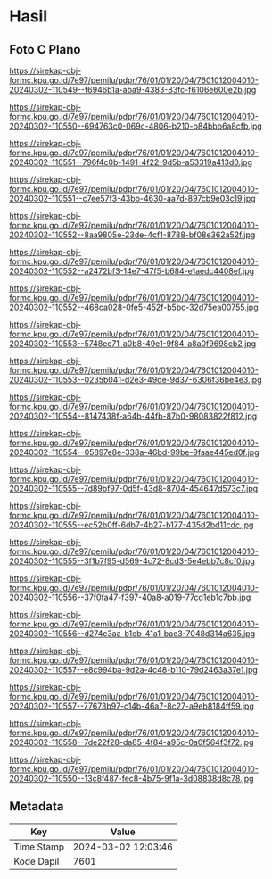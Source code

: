 # Hasil

## Foto C Plano

https://sirekap-obj-formc.kpu.go.id/7e97/pemilu/pdpr/76/01/01/20/04/7601012004010-20240302-110549--f6946b1a-aba9-4383-83fc-f6106e600e2b.jpg

https://sirekap-obj-formc.kpu.go.id/7e97/pemilu/pdpr/76/01/01/20/04/7601012004010-20240302-110550--694763c0-069c-4806-b210-b84bbb6a8cfb.jpg

https://sirekap-obj-formc.kpu.go.id/7e97/pemilu/pdpr/76/01/01/20/04/7601012004010-20240302-110551--796f4c0b-1491-4f22-9d5b-a53319a413d0.jpg

https://sirekap-obj-formc.kpu.go.id/7e97/pemilu/pdpr/76/01/01/20/04/7601012004010-20240302-110551--c7ee57f3-43bb-4630-aa7d-897cb9e03c19.jpg

https://sirekap-obj-formc.kpu.go.id/7e97/pemilu/pdpr/76/01/01/20/04/7601012004010-20240302-110552--8aa9805e-23de-4cf1-8788-bf08e362a52f.jpg

https://sirekap-obj-formc.kpu.go.id/7e97/pemilu/pdpr/76/01/01/20/04/7601012004010-20240302-110552--a2472bf3-14e7-47f5-b684-e1aedc4408ef.jpg

https://sirekap-obj-formc.kpu.go.id/7e97/pemilu/pdpr/76/01/01/20/04/7601012004010-20240302-110552--468ca028-0fe5-452f-b5bc-32d75ea00755.jpg

https://sirekap-obj-formc.kpu.go.id/7e97/pemilu/pdpr/76/01/01/20/04/7601012004010-20240302-110553--5748ec71-a0b8-49e1-9f84-a8a0f9698cb2.jpg

https://sirekap-obj-formc.kpu.go.id/7e97/pemilu/pdpr/76/01/01/20/04/7601012004010-20240302-110553--0235b041-d2e3-49de-9d37-6306f36be4e3.jpg

https://sirekap-obj-formc.kpu.go.id/7e97/pemilu/pdpr/76/01/01/20/04/7601012004010-20240302-110554--8147438f-a64b-44fb-87b0-98083822f812.jpg

https://sirekap-obj-formc.kpu.go.id/7e97/pemilu/pdpr/76/01/01/20/04/7601012004010-20240302-110554--05897e8e-338a-46bd-99be-9faae445ed0f.jpg

https://sirekap-obj-formc.kpu.go.id/7e97/pemilu/pdpr/76/01/01/20/04/7601012004010-20240302-110555--7d89bf97-0d5f-43d8-8704-454647d573c7.jpg

https://sirekap-obj-formc.kpu.go.id/7e97/pemilu/pdpr/76/01/01/20/04/7601012004010-20240302-110555--ec52b0ff-6db7-4b27-b177-435d2bd11cdc.jpg

https://sirekap-obj-formc.kpu.go.id/7e97/pemilu/pdpr/76/01/01/20/04/7601012004010-20240302-110555--3f1b7f95-d569-4c72-8cd3-5e4ebb7c8cf0.jpg

https://sirekap-obj-formc.kpu.go.id/7e97/pemilu/pdpr/76/01/01/20/04/7601012004010-20240302-110556--37f0fa47-f397-40a8-a019-77cd1eb1c7bb.jpg

https://sirekap-obj-formc.kpu.go.id/7e97/pemilu/pdpr/76/01/01/20/04/7601012004010-20240302-110556--d274c3aa-b1eb-41a1-bae3-7048d314a635.jpg

https://sirekap-obj-formc.kpu.go.id/7e97/pemilu/pdpr/76/01/01/20/04/7601012004010-20240302-110557--e8c994ba-9d2a-4c48-b110-79d2463a37e1.jpg

https://sirekap-obj-formc.kpu.go.id/7e97/pemilu/pdpr/76/01/01/20/04/7601012004010-20240302-110557--77673b97-c14b-46a7-8c27-a9eb8184ff59.jpg

https://sirekap-obj-formc.kpu.go.id/7e97/pemilu/pdpr/76/01/01/20/04/7601012004010-20240302-110558--7de22f28-da85-4f84-a95c-0a0f564f3f72.jpg

https://sirekap-obj-formc.kpu.go.id/7e97/pemilu/pdpr/76/01/01/20/04/7601012004010-20240302-110550--13c8f487-fec8-4b75-9f1a-3d08838d8c78.jpg


## Metadata

| Key        | Value               |
| ---------- | ------------------- |
| Time Stamp | 2024-03-02 12:03:46 |
| Kode Dapil | 7601                |



